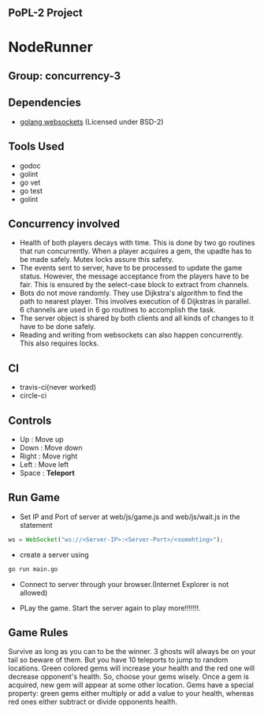 

## PoPL-2 Project
# NodeRunner
## Group: concurrency-3



## Dependencies

* [golang websockets](https://github.com/gorilla/websocket) (Licensed under BSD-2)

## Tools Used

* godoc
* golint
* go vet
* go test
* golint

## Concurrency involved

* Health of both players decays with time. This is done by two go routines that run concurrently. When a player acquires a gem, the upadte has to be made safely. Mutex locks assure this safety.
* The events sent to server, have to be processed to update the game status. However, the message acceptance from the players have to be fair. This is ensured by the select-case block to extract from channels.
* Bots do not move randomly. They use Dijkstra's algorithm to find the path to nearest player. This involves execution of 6 Dijkstras in parallel. 6 channels are used in 6 go routines to accomplish the task.
* The server object is shared by both clients and all kinds of changes to it have to be done safely.
* Reading and writing from websockets can also happen concurrently. This also requires locks.


## CI

* travis-ci(never worked)
* circle-ci

## Controls

* Up    : Move up
* Down  : Move down
* Right : Move right
* Left  : Move left
* Space : **Teleport**

## Run Game

* Set IP and Port of server at web/js/game.js and web/js/wait.js in the statement
```javascript
ws = WebSocket("ws://<Server-IP>:<Server-Port>/<somehting>");
```
* create a server using
```bash
go run main.go
```

* Connect to server through your browser.(Internet Explorer is not allowed)

* PLay the game. Start the server again to play more!!!!!!!.


## Game Rules

Survive as long as you can to be the winner. 3 ghosts will always be on your tail so beware of them. But you have 10 teleports to jump to random locations. Green colored gems will increase your health and the red one will decrease opponent's health. So, choose your gems wisely. Once a gem is acquired, new gem will appear at some other location. Gems have a special property: green gems either multiply or add a value to your health, whereas red ones either subtract or divide opponents health.
